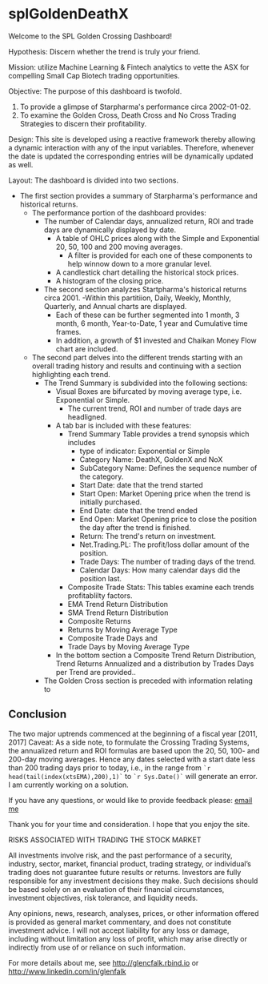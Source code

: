 # splGoldenDeathX

Welcome to the SPL Golden Crossing Dashboard!

Hypothesis: Discern whether the trend is truly your friend.

Mission: utilize Machine Learning & Fintech analytics to vette the ASX for compelling Small Cap Biotech trading opportunities.

Objective: The purpose of this dashboard is twofold.

1. To provide a glimpse of Starpharma's performance circa 2002-01-02.
2. To examine the Golden Cross, Death Cross and No Cross Trading Strategies to discern their profitability.

Design: This site is developed using a reactive framework thereby allowing a dynamic interaction with any of the input variables. Therefore, whenever the date is updated the corresponding entries will be dynamically updated as
well.

Layout: The dashboard is divided into two sections.

- The first section provides a summary of Starpharma's performance and historical returns.
  - The performance portion of the dashboard provides:
    - The number of Calendar days, annualized return, ROI and trade days are dynamically displayed by date.
      - A table of OHLC prices along with the Simple and Exponential 20, 50, 100 and 200 moving averages.
        - A filter is provided for each one of these components to help winnow down to a more granular level.
      - A candlestick chart detailing the historical stock prices.
      - A histogram of the closing price.
    - The second section analyzes Startpharma's historical returns circa 2001.
      -Within this partitiion, Daily, Weekly, Monthly, Quarterly, and Annual charts are displayed.
      - Each of these can be further segmented into 1 month, 3 month, 6 month, Year-to-Date, 1 year and Cumulative
          time frames.
      - In addition, a growth of $1 invested and Chaikan Money Flow chart are included.
  - The second part delves into the different trends starting with an overall trading history and results and
    continuing with a section highlighting each trend.
    - The Trend Summary is subdivided into the following sections:
      - Visual Boxes are bifurcated by moving average type, i.e. Exponential or Simple.
        - The current trend, ROI and number of trade days are headligned.
      - A tab bar is included with these features:
        - Trend Summary Table provides a trend synopsis which includes
          - type of indicator: Exponential or Simple
          - Category Name: DeathX, GoldenX and NoX
          - SubCategory Name: Defines the sequence number of the category.
          - Start Date: date that the trend started
          - Start Open: Market Opening price when the trend is initially purchased.
          - End Date: date that the trend ended
          - End Open: Market Opening price to close the position the day after the trend is finished.
          - Return: The trend's return on investment.
          - Net.Trading.PL: The profit/loss dollar amount of the position.
          - Trade Days: The number of trading days of the trend.
          - Calendar Days: How many calendar days did the position last.
        - Composite Trade Stats: This tables examine each trends profitablilty factors.
        - EMA Trend Return Distribution
        - SMA Trend Return Distribution
        - Composite Returns
        - Returns by Moving Average Type
        - Composite Trade Days and
        - Trade Days by Moving Average Type
      - In the bottom section a Composite Trend Return Distribution, Trend Returns Annualized and a distribution by
        Trades Days per Trend are provided..
    - The Golden Cross section is preceded with information relating to

## Conclusion

The two major uptrends commenced at the beginning of a fiscal year [2011, 2017]
Caveat: As a side note, to formulate the Crossing Trading Systems, the annualized return and ROI formulas are based upon the 20, 50, 100- and 200-day moving averages. Hence any dates selected with a start date less than 200 trading days prior to today, i.e., in the range from  `` `r head(tail(index(xtsEMA),200),1)` `` to `` `r Sys.Date()` `` will generate an error. I am currently working on a solution.

If you have any questions, or would like to provide feedback please: [email me](mailto:utexas80@gmail.com)

Thank you for your time and consideration. I hope that you enjoy the site.

RISKS ASSOCIATED WITH TRADING THE STOCK MARKET

All investments involve risk, and the past performance of a security, industry, sector, market, financial product, trading strategy, or individual’s trading does not guarantee future results or returns. Investors are fully responsible for any investment decisions they make. Such decisions should be based solely on an evaluation of their financial circumstances, investment objectives, risk tolerance, and liquidity needs.

Any opinions, news, research, analyses, prices, or other information offered is provided as general market commentary, and does not constitute investment advice. I will not accept liability for any loss or damage, including without limitation any loss of profit, which may arise directly or indirectly from use of or reliance on such information.

For more details about me, see <http://glencfalk.rbind.io> or <http://www.linkedin.com/in/glenfalk>
